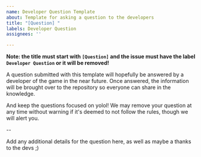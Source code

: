 ```yaml
---
name: Developer Question Template
about: Template for asking a question to the developers
title: "[Question] "
labels: Developer Question
assignees: ''

---
```


**Note: the title must start with `[Question]` and the issue must have the label `Developer Question` or it will be removed!**

A question submitted with this template will hopefully be answered by a developer of the game in the near future. Once answered, the information will be brought over to the repository so everyone can share in the knowledge.

And keep the questions focused on yolol! We may remove your question at any time without warning if it's deemed to not follow the rules, though we will alert you.

--

Add any additional details for the question here, as well as maybe a thanks to the devs ;)
